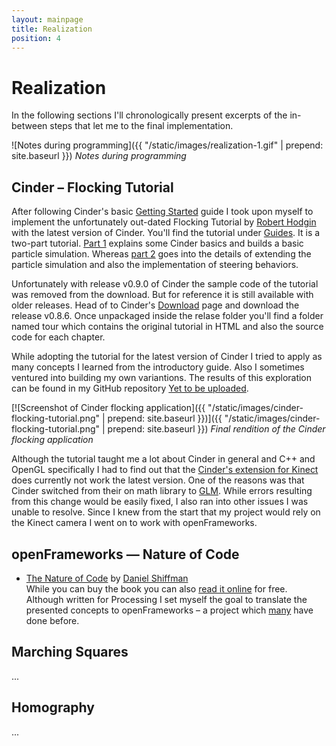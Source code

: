 ```yaml
---
layout: mainpage
title: Realization
position: 4
---
```


# Realization

In the following sections I'll chronologically present excerpts of the in-between steps that let me to the final implementation.

![Notes during programming]({{ "/static/images/realization-1.gif" | prepend: site.baseurl }})
*Notes during programming*

## Cinder – Flocking Tutorial

After following Cinder's basic [Getting Started](https://libcinder.org/docs/guides/opengl/index.html) guide I took upon myself to implement the unfortunately out-dated Flocking Tutorial by [Robert Hodgin](http://www.roberthodgin.com/) with the latest version of Cinder. You'll find the tutorial under [Guides](https://libcinder.org/docs/guides/index.html). It is a two-part tutorial. [Part 1](https://libcinder.org/docs/guides/tour/hello_cinder.html) explains some Cinder basics and builds a basic particle simulation. Whereas [part 2](https://libcinder.org/docs/guides/flocking/chapter1.html) goes into the details of extending the particle simulation and also the implementation of steering behaviors.

Unfortunately with release v0.9.0 of Cinder the sample code of the tutorial was removed from the download. But for reference it is still available with older releases. Head of to Cinder's [Download](https://libcinder.org/download) page and download the release v0.8.6. Once unpackaged inside the relase folder you'll find a folder named tour which contains the original tutorial in HTML and also the source code for each chapter.

While adopting the tutorial for the latest version of Cinder I tried to apply as many concepts I learned from the introductory guide. Also I sometimes ventured into building my own variantions. The results of this exploration can be found in my GitHub repository [Yet to be uploaded]().

[![Screenshot of Cinder flocking application]({{ "/static/images/cinder-flocking-tutorial.png" | prepend: site.baseurl }})]({{ "/static/images/cinder-flocking-tutorial.png" | prepend: site.baseurl }})
*Final rendition of the Cinder flocking application*

Although the tutorial taught me a lot about Cinder in general and C++ and OpenGL specifically I had to find out that the [Cinder's extension for Kinect](https://github.com/cinder/Cinder-Kinect) does currently not work the latest version. One of the reasons was that Cinder switched from their on math library to [GLM](http://glm.g-truc.net/). While errors resulting from this change would be easily fixed, I also ran into other issues I was unable to resolve. Since I knew from the start that my project would rely on the Kinect camera I went on to work with openFrameworks.

## openFrameworks — Nature of Code

* [The Nature of Code](http://natureofcode.com/) by [Daniel Shiffman](http://shiffman.net/)  
While you can buy the book you can also [read it online](http://natureofcode.com/book/) for free.  
Although written for Processing I set myself the goal to translate the presented concepts to openFrameworks – a project which [many](https://github.com/search?utf8=%E2%9C%93&q=nature+of+code+openframeworks&type=Repositories&ref=searchresults) have done before.

## Marching Squares

...

## Homography

...